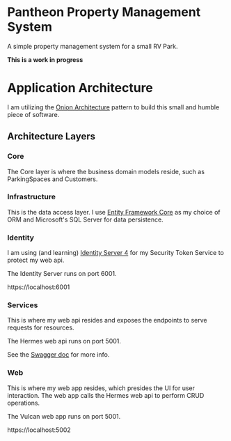 # Pantheon Property Management System
A simple property management system for a small RV Park.

**This is a work in progress**

# Application Architecture
I am utilizing the [Onion Architecture](https://jeffreypalermo.com/2008/07/the-onion-architecture-part-1/)
pattern to build this small and humble piece of software.
 

## Architecture Layers
### Core
The Core layer is where the business domain models reside, such as ParkingSpaces and Customers.


### Infrastructure
This is the data access layer. I use [Entity Framework Core](https://docs.microsoft.com/en-us/ef/core/)
as my choice of ORM and Microsoft's SQL Server for data persistence.

### Identity
I am using (and learning) [Identity Server 4](https://identityserver4.readthedocs.io/en/latest/index.html)
for my Security Token Service to protect my web api.

The Identity Server runs on port 6001.

https://localhost:6001

### Services
This is where my web api resides and exposes the endpoints to serve requests for 
resources.

The Hermes web api runs on port 5001.

See the [Swagger doc](https://localhost:5001/swagger) for more info. 

### Web
This is where my web app resides, which presides the UI for user interaction.
The web app calls the Hermes web api to perform CRUD operations.
 
The Vulcan web app runs on port 5001.

https://localhost:5002


